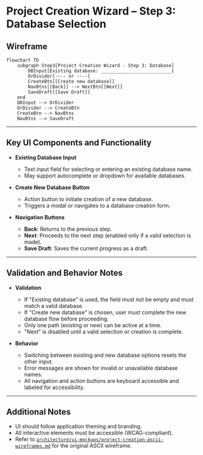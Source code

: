 # Project Creation Wizard – Step 3: Database Selection

## Wireframe

```mermaid
flowchart TD
    subgraph Step3[Project Creation Wizard - Step 3: Database]
        DBInput[Existing database: __________________________]
        OrDivider[---- or ----]
        CreateBtn[[Create new database]]
        NavBtns[[Back]] --> NextBtn[[Next]]
        SaveDraft[[Save Draft]]
    end
    DBInput --> OrDivider
    OrDivider --> CreateBtn
    CreateBtn --> NavBtns
    NavBtns --> SaveDraft
```

---

## Key UI Components and Functionality

- **Existing Database Input**
  - Text input field for selecting or entering an existing database name.
  - May support autocomplete or dropdown for available databases.

- **Create New Database Button**
  - Action button to initiate creation of a new database.
  - Triggers a modal or navigates to a database creation form.

- **Navigation Buttons**
  - **Back**: Returns to the previous step.
  - **Next**: Proceeds to the next step (enabled only if a valid selection is made).
  - **Save Draft**: Saves the current progress as a draft.

---

## Validation and Behavior Notes

- **Validation**
  - If "Existing database" is used, the field must not be empty and must match a valid database.
  - If "Create new database" is chosen, user must complete the new database flow before proceeding.
  - Only one path (existing or new) can be active at a time.
  - "Next" is disabled until a valid selection or creation is complete.

- **Behavior**
  - Switching between existing and new database options resets the other input.
  - Error messages are shown for invalid or unavailable database names.
  - All navigation and action buttons are keyboard accessible and labeled for accessibility.

---

## Additional Notes

- UI should follow application theming and branding.
- All interactive elements must be accessible (WCAG-compliant).
- Refer to [`architecture/ui-mockups/project-creation-ascii-wireframes.md`](architecture/ui-mockups/project-creation-ascii-wireframes.md:39) for the original ASCII wireframe.
